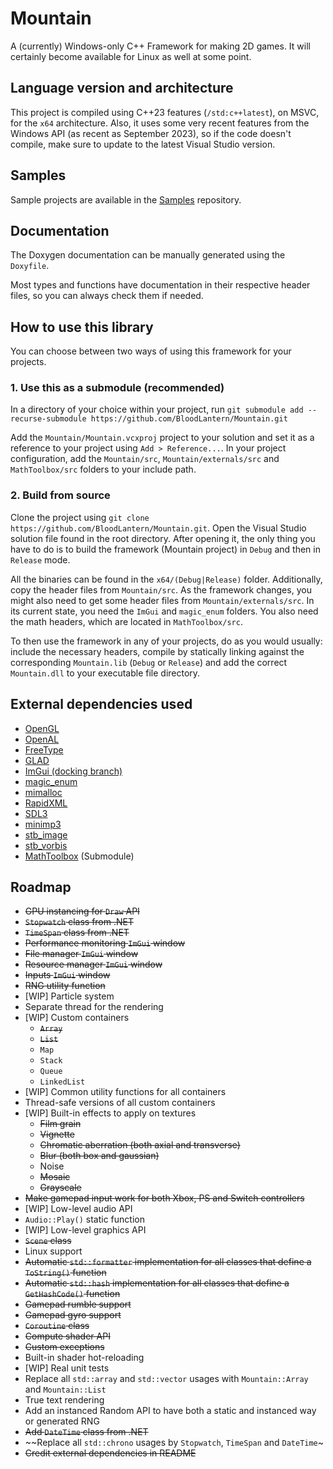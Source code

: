 # Mountain

A (currently) Windows-only C++ Framework for making 2D games.
It will certainly become available for Linux as well at some point.

## Language version and architecture

This project is compiled using C++23 features (`/std:c++latest`), on MSVC, for the `x64` architecture.
Also, it uses some very recent features from the Windows API (as recent as September 2023), so if the code doesn't compile, make sure to update to the latest Visual Studio version.

## Samples

Sample projects are available in the [Samples](https://github.com/BloodLantern/Mountain.Samples) repository.

## Documentation

The Doxygen documentation can be manually generated using the `Doxyfile`.

Most types and functions have documentation in their respective header files, so you can always check them if needed.

## How to use this library

You can choose between two ways of using this framework for your projects.

### 1. Use this as a submodule (recommended)

In a directory of your choice within your project, run `git submodule add --recurse-submodule https://github.com/BloodLantern/Mountain.git`

Add the `Mountain/Mountain.vcxproj` project to your solution and set it as a reference to your project using `Add > Reference...`.
In your project configuration, add the `Mountain/src`, `Mountain/externals/src` and `MathToolbox/src` folders to your include path.

### 2. Build from source

Clone the project using `git clone https://github.com/BloodLantern/Mountain.git`.
Open the Visual Studio solution file found in the root directory.
After opening it, the only thing you have to do is to build the framework (Mountain project) in `Debug` and then in `Release` mode.

All the binaries can be found in the `x64/(Debug|Release)` folder.
Additionally, copy the header files from `Mountain/src`.
As the framework changes, you might also need to get some header files from `Mountain/externals/src`.
In its current state, you need the `ImGui` and `magic_enum` folders.
You also need the math headers, which are located in `MathToolbox/src`.

To then use the framework in any of your projects, do as you would usually: include the necessary headers,
compile by statically linking against the corresponding `Mountain.lib`
(`Debug` or `Release`) and add the correct `Mountain.dll` to your executable file directory.

## External dependencies used

- [OpenGL](https://www.opengl.org)
- [OpenAL](https://github.com/kcat/openal-soft)
- [FreeType](https://freetype.org)
- [GLAD](https://glad.dav1d.de)
- [ImGui (docking branch)](https://github.com/ocornut/imgui/tree/docking)
- [magic_enum](https://github.com/Neargye/magic_enum)
- [mimalloc](https://github.com/microsoft/mimalloc)
- [RapidXML](https://rapidxml.sourceforge.net/)
- [SDL3](https://wiki.libsdl.org/SDL3/FrontPage)
- [minimp3](https://github.com/lieff/minimp3)
- [stb_image](https://github.com/nothings/stb/blob/master/stb_image.h)
- [stb_vorbis](https://github.com/nothings/stb/blob/master/stb_vorbis.h)
- [MathToolbox](https://github.com/BloodLantern/MathToolbox) (Submodule)

## Roadmap

- ~~GPU instancing for `Draw` API~~
- ~~`Stopwatch` class from .NET~~
- ~~`TimeSpan` class from .NET~~
- ~~Performance monitoring `ImGui` window~~
- ~~File manager `ImGui` window~~
- ~~Resource manager `ImGui` window~~
- ~~Inputs `ImGui` window~~
- ~~RNG utility function~~
- \[WIP] Particle system
- Separate thread for the rendering
- \[WIP] Custom containers
  - ~~`Array`~~
  - ~~`List`~~
  - `Map`
  - `Stack`
  - `Queue`
  - `LinkedList`
- \[WIP] Common utility functions for all containers
- Thread-safe versions of all custom containers
- \[WIP] Built-in effects to apply on textures
  - ~~Film grain~~
  - ~~Vignette~~
  - ~~Chromatic aberration (both axial and transverse)~~
  - ~~Blur (both box and gaussian)~~
  - Noise
  - ~~Mosaic~~
  - ~~Grayscale~~
- ~~Make gamepad input work for both Xbox, PS and Switch controllers~~
- \[WIP] Low-level audio API
- `Audio::Play()` static function
- \[WIP] Low-level graphics API
- ~~`Scene` class~~
- Linux support
- ~~Automatic `std::formatter` implementation for all classes that define a `ToString()` function~~
- ~~Automatic `std::hash` implementation for all classes that define a `GetHashCode()` function~~
- ~~Gamepad rumble support~~
- ~~Gamepad gyro support~~
- ~~`Coroutine` class~~
- ~~Compute shader API~~
- ~~Custom exceptions~~
- Built-in shader hot-reloading
- \[WIP] Real unit tests
- Replace all `std::array` and `std::vector` usages with `Mountain::Array` and `Mountain::List`
- True text rendering
- Add an instanced Random API to have both a static and instanced way or generated RNG
- ~~Add `DateTime` class from .NET~~
- ~~Replace all `std::chrono` usages by `Stopwatch`, `TimeSpan` and `DateTime`~
- ~~Credit external dependencies in README~~
